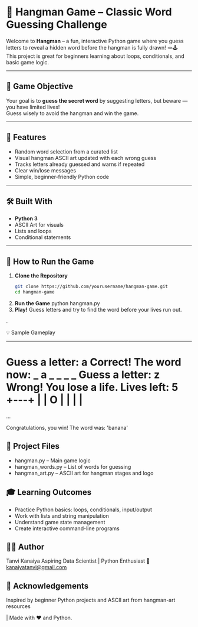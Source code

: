# 🎯 Hangman Game – Classic Word Guessing Challenge

Welcome to **Hangman** – a fun, interactive Python game where you guess letters to reveal a hidden word before the hangman is fully drawn! 🪢🕹️  
This project is great for beginners learning about loops, conditionals, and basic game logic.

---

## 🎯 Game Objective

Your goal is to **guess the secret word** by suggesting letters, but beware — you have limited lives!  
Guess wisely to avoid the hangman and win the game.

---

## 📌 Features

- Random word selection from a curated list  
- Visual hangman ASCII art updated with each wrong guess  
- Tracks letters already guessed and warns if repeated  
- Clear win/lose messages  
- Simple, beginner-friendly Python code  

---

## 🛠 Built With

- **Python 3**  
- ASCII Art for visuals  
- Lists and loops  
- Conditional statements  

---

## 🚀 How to Run the Game

1. **Clone the Repository**  
   ```bash
   git clone https://github.com/yourusername/hangman-game.git
   cd hangman-game
2. **Run the Game**
   python hangman.py
3. **Play!**
Guess letters and try to find the word before your lives run out.

.

💡 Sample Gameplay
_ _ _ _ _ _
Guess a letter: a
Correct! The word now: _ a _ _ _ _
Guess a letter: z
Wrong! You lose a life.
Lives left: 5
   +---+
   |   |
   O   |
       |
       |
       |
=========

...

Congratulations, you win! The word was: 'banana'
## 📂 Project Files
- hangman.py – Main game logic
- hangman_words.py – List of words for guessing
- hangman_art.py – ASCII art for hangman stages and logo

## 🎓 Learning Outcomes
- Practice Python basics: loops, conditionals, input/output
- Work with lists and string manipulation
- Understand game state management
- Create interactive command-line programs

 ## 👩‍💻 Author
Tanvi Kanaiya
Aspiring Data Scientist | Python Enthusiast
📧 kanaiyatanvi@gmail.com

## 🌟 Acknowledgements
Inspired by beginner Python projects and ASCII art from hangman-art resources

| Made with ❤️ and Python.
